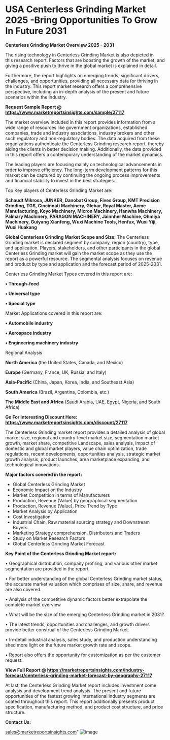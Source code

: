  # USA Centerless Grinding Market 2025 -Bring Opportunities To Grow In Future 2031

<Strong> Centerless Grinding Market Overview 2025 - 2031</strong>

The rising technology in Centerless Grinding Market is also depicted in this research report. Factors that are boosting the growth of the market, and giving a positive push to thrive in the global market is explained in detail.

Furthermore, the report highlights on emerging trends, significant drivers, challenges, and opportunities, providing all necessary data for thriving in the industry. This report market research offers a comprehensive perspective, including an in-depth analysis of the present and future scenarios within the industry.

<strong>Request Sample Report @ <a href=https://www.marketreportsinsights.com/sample/27117>https://www.marketreportsinsights.com/sample/27117</a></strong>

The market overview included in this report provides information from a wide range of resources like government organizations, established companies, trade and industry associations, industry brokers and other such regulatory and non-regulatory bodies. The data acquired from these organizations authenticate the Centerless Grinding research report, thereby aiding the clients in better decision making. Additionally, the data provided in this report offers a contemporary understanding of the market dynamics.

The leading players are focusing mainly on technological advancements in order to improve efficiency. The long-term development patterns for this market can be captured by continuing the ongoing process improvements and financial stability to invest in the best strategies.

Top Key players of Centerless Grinding Market are:

<strong>Schaudt Mikrosa, JUNKER, Danobat Group, Fives Group, KMT Precision Grinding, TGS, Cincinnati Machinery, Glebar, Royal Master, Acme Manufacturing, Koyo Machinery, Micron Machinery, Hanwha Machinery, Palmary Machinery, PARAGON MACHINERY, Jainnher Machine, Ohmiya Machinery, Guiyang Xianfeng, Wuxi Machine Tools, Henfux, Wuxi Yiji, Wuxi Huakang</strong>

<strong><b>Global Centerless Grinding Market Scope and Size:</b></strong>
The Centerless Grinding market is declared segment by company, region (country), type, and application. Players, stakeholders, and other participants in the global Centerless Grinding market will gain the market scope as they use the report as a powerful resource. The segmental analysis focuses on revenue and product by type and application and the forecast period of 2025-2031.

Centerless Grinding Market Types covered in this report are:

<strong>• Through-feed

• Universal type

• Special type</strong>

Market Applications covered in this report are:

<strong>• Automobile industry

• Aerospace industry

• Engineering machinery industry</strong> 

Regional Analysis

<strong>North America</strong> (the United States, Canada, and Mexico)

<strong>Europe</strong> (Germany, France, UK, Russia, and Italy)

<strong>Asia-Pacific</strong> (China, Japan, Korea, India, and Southeast Asia)

<strong>South America</strong> (Brazil, Argentina, Colombia, etc.)

<strong>The Middle East and Africa</strong> (Saudi Arabia, UAE, Egypt, Nigeria, and South Africa)

<strong>Go For Interesting Discount Here: <a href=https://www.marketreportsinsights.com/discount/27117>https://www.marketreportsinsights.com/discount/27117</a></strong>

The Centerless Grinding market report provides a detailed analysis of global market size, regional and country-level market size, segmentation market growth, market share, competitive Landscape, sales analysis, impact of domestic and global market players, value chain optimization, trade regulations, recent developments, opportunities analysis, strategic market growth analysis, product launches, area marketplace expanding, and technological innovations.

<strong><b>Major factors covered in the report:</b></strong>
<ul>
  <li>Global Centerless Grinding Market </li>
  <li>Economic Impact on the Industry</li>
  <li>Market Competition in terms of Manufacturers</li>
  <li>Production, Revenue (Value) by geographical segmentation</li>
  <li>Production, Revenue (Value), Price Trend by Type</li>
  <li>Market Analysis by Application</li>
  <li>Cost Investigation</li>
  <li>Industrial Chain, Raw material sourcing strategy and Downstream Buyers</li>
  <li>Marketing Strategy comprehension, Distributors and Traders</li>
  <li>Study on Market Research Factors</li>
  <li>Global Centerless Grinding Market Forecast</li>
</ul>

<strong><b>Key Point of the Centerless Grinding Market report:</b></strong>

• Geographical distribution, company profiling, and various other market segmentation are provided in the report.

• For better understanding of the global Centerless Grinding market status, the accurate market valuation which comprises of size, share, and revenue are also covered.

• Analysis of the competitive dynamic factors better extrapolate the complete market overview

• What will be the size of the emerging Centerless Grinding market in 2031?

• The latest trends, opportunities and challenges, and growth drivers provide better construal of the Centerless Grinding Market.

• In-detail industrial analysis, sales study, and production understanding shed more light on the future market growth rate and scope.

• Report also offers the opportunity for customization as per the customer request.

<strong><b>View Full Report @ <a href=https://marketreportsinsights.com/industry-forecast/centerless-grinding-market-forecast-by-geography-27117>https://marketreportsinsights.com/industry-forecast/centerless-grinding-market-forecast-by-geography-27117</a></b></strong>


At last, the Centerless Grinding Market report includes investment come analysis and development trend analysis. The present and future opportunities of the fastest growing international industry segments are coated throughout this report. This report additionally presents product specification, manufacturing method, and product cost structure, and price structure.

<strong>Contact Us:</strong>

sales@marketreportsinsights.com"
![image](https://github.com/user-attachments/assets/405695d7-7d19-42d4-9de2-1dcf7ca92280)
